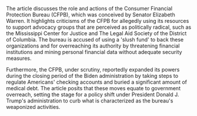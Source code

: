 The article discusses the role and actions of the Consumer Financial Protection Bureau (CFPB), which was conceived by Senator Elizabeth Warren. It highlights criticisms of the CFPB for allegedly using its resources to support advocacy groups that are perceived as politically radical, such as the Mississippi Center for Justice and The Legal Aid Society of the District of Columbia. The bureau is accused of using a 'slush fund' to back these organizations and for overreaching its authority by threatening financial institutions and mining personal financial data without adequate security measures. 

Furthermore, the CFPB, under scrutiny, reportedly expanded its powers during the closing period of the Biden administration by taking steps to regulate Americans' checking accounts and buried a significant amount of medical debt. The article posits that these moves equate to government overreach, setting the stage for a policy shift under President Donald J. Trump's administration to curb what is characterized as the bureau's weaponized activities.